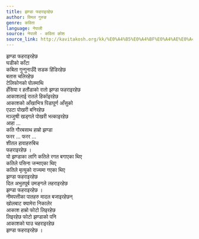 ```yaml
---
title: झण्डा फहराइरहेछ
author: विमल गुरुङ
genre: कविता
language: नेपाली
source: नेपाली - कविता कोश
source_link: http://kavitakosh.org/kk/%E0%A4%B5%E0%A4%BF%E0%A4%AE%E0%A4%B2_%E0%A4%97%E0%A5%81%E0%A4%B0%E0%A5%81%E0%A4%99
---
```


झण्डा फहराइरहेछ  
घडीको काँटा  
कबिता गुन्गुनाउँदै सडक हिंडिरहेछ  
बतास चलिरहेछ  
टेलिफोनको पोलमाथि  
हँसिया र हतौंडाको रातो झण्डा फहराइरहेछ  
आकाशलाई रातले हिर्काइरहेछ  
आकाशको आँखाभित्र पिडापूर्ण आँसुको  
एउटा पोखरी बनिरहेछ  
मञ्जुश्री खड्गले पोखरी भत्काइरहेछ  
आहा ...  
कति गौरबसाथ हाम्रो झण्डा  
फरर ... फरर ...  
शीतल हावाहरुबिच  
फहराइरहेछ ।  
यो झण्डाका लागि कतिले रगत बगाएका थिए  
कतिले पसिना जन्माएका थिए  
कतिले मृत्युको राज्यमा गएका थिए  
झण्डा फहराइरहेछ  
दिल अभुतपूर्ब उमङ्गले लहराइरहेछ  
झण्डा फहराइरहेछ ।  
नीमपत्तीका पातहरु मादल बजाइरहेछन्  
खोलबाट क्यामेरा निकालेर  
आकाश हाम्रो फोटो लिइरहेछ  
लिइरहेछ फोटो झण्डाको पनि  
आकाशको घाउ चहराइरहेछ  
झण्डा फहराइरहेछ ।
